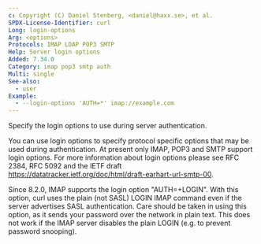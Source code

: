 ```yaml
---
c: Copyright (C) Daniel Stenberg, <daniel@haxx.se>, et al.
SPDX-License-Identifier: curl
Long: login-options
Arg: <options>
Protocols: IMAP LDAP POP3 SMTP
Help: Server login options
Added: 7.34.0
Category: imap pop3 smtp auth
Multi: single
See-also:
  - user
Example:
  - --login-options 'AUTH=*' imap://example.com
---
```


Specify the login options to use during server authentication.

You can use login options to specify protocol specific options that may be
used during authentication. At present only IMAP, POP3 and SMTP support login
options. For more information about login options please see RFC 2384,
RFC 5092 and the IETF draft
https://datatracker.ietf.org/doc/html/draft-earhart-url-smtp-00.

Since 8.2.0, IMAP supports the login option "AUTH=+LOGIN". With this option,
curl uses the plain (not SASL) LOGIN IMAP command even if the server
advertises SASL authentication. Care should be taken in using this option, as
it sends your password over the network in plain text. This does not work if
the IMAP server disables the plain LOGIN (e.g. to prevent password snooping).
